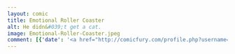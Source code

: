 ```yaml
---
layout: comic
title: Emotional Roller Coaster
alt: He didn&#039;t get a cat.
image: Emotional-Roller-Coaster.jpeg
comment: [{'date': '<a href="http://comicfury.com/profile.php?username=tecco_dsilva" title="tecco_dsilva">tecco_dsilva</a>', 'username': 'tecco_dsilva', 'comment': 'For a number of reasons, good or bad, I cannot get my own cat at this time, so I need my friends to get cats so I can mooch them.'}, {'date': '15th Nov 2016, 8:23 PM', 'username': 'ThornsInOurSide', 'comment': 'The second cat hates you.'}, {'date': '15th Nov 2016, 8:36 PM', 'username': 'tecco_dsilva', 'comment': 'This is true.'}, {'date': '15th Nov 2016, 10:44 PM', 'comment': 'Jury is still out on whether or not we&#039;re getting a cat.'}]
---
```

